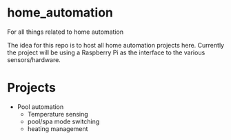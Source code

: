 # home_automation
For all things related to home automation

The idea for this repo is to host all home automation projects here. Currently the project will be using a Raspberry Pi as the interface to the various sensors/hardware.

# Projects
* Pool automation
  * Temperature sensing
  * pool/spa mode switching
  * heating management
